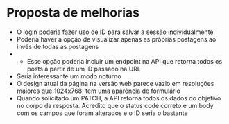 # Proposta de melhorias

- O login poderia fazer uso de ID para salvar a sessão individualmente
- Poderia haver a opção de visualizar apenas as próprias postagens ao invés de todas as postagens
- - Esse opção poderia incluir um endpoint na API que retorna todos os posts a partir de um ID passado na URL
- Seria interessante um modo noturno
- O design atual da página na versão web parece vazio em resoluções maiores que 1024x768; tem uma aparência de formulário
- Quando solicitado um PATCH, a API retorna todos os dados do objetivo no corpo da resposta. Acredito que o status code correto e um body com os campos que foram alterados e o ID seria o bastante
